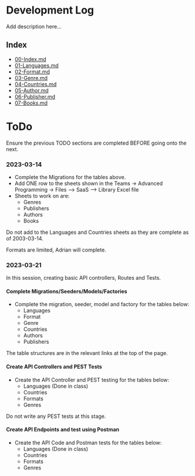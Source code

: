 # Development Log

Add description here...

## Index
- [00-Index.md](00-Index.md)
- [01-Languages.md](01-Languages.md)
- [02-Format.md](02-Format.md)
- [03-Genre.md](03-Genre.md)
- [04-Countries.md](04-Countries.md)
- [05-Author.md](05-Author.md)
- [06-Publisher.md](06-Publisher.md)
- [07-Books.md](08-Books.md)

# ToDo

Ensure the previous TODO sections are completed BEFORE going onto the next.

### 2023-03-14
- Complete the Migrations for the tables above.
- Add ONE row to the sheets shown in the Teams -> Advanced Programming -> Files --> SaaS --> Library Excel file
- Sheets to work on are:
    - Genres
    - Publishers
    - Authors
    - Books

Do not add to the Languages and Countries sheets as they are complete as of 2003-03-14.

Formats are limited, Adrian will complete.

### 2023-03-21

In this session, creating basic API controllers, Routes and Tests.

#### Complete Migrations/Seeders/Models/Factories

- Complete the migration, seeder, model and factory for the tables below:
    - Languages
    - Format
    - Genre
    - Countries
    - Authors
    - Publishers

The table structures are in the relevant links at the top of the page.

#### Create API Controllers and PEST Tests

- Create the API Controller and PEST testing for the tables below:
    - Languages (Done in class)
    - Countries
    - Formats
    - Genres

Do not write any PEST tests at this stage.

#### Create API Endpoints and test using Postman
- Create the API Code and Postman tests for the tables below:
    - Languages (Done in class)
    - Countries
    - Formats
    - Genres

